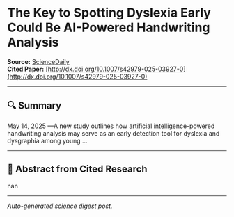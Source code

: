 # The Key to Spotting Dyslexia Early Could Be AI-Powered Handwriting Analysis

**Source:** [ScienceDaily](https://www.sciencedaily.com/releases/2025/05/250514151712.htm)  
**Cited Paper:** [http://dx.doi.org/10.1007/s42979-025-03927-0](http://dx.doi.org/10.1007/s42979-025-03927-0)

---

## 🔍 Summary
May 14, 2025 —A new study outlines how artificial intelligence-powered handwriting analysis may serve as an early detection tool for dyslexia and dysgraphia among young ...

---

## 📄 Abstract from Cited Research
nan

---

*Auto-generated science digest post.*
